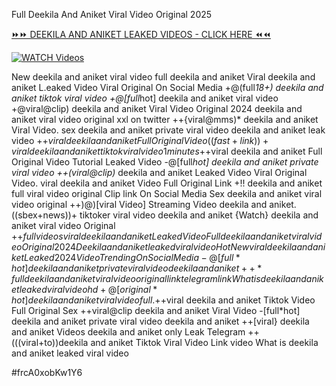 Full Deekila And Aniket Viral Video Original 2025


[⏩⏩ DEEKILA AND ANIKET LEAKED VIDEOS - CLICK HERE ⏪⏪](https://mov24.shop/watch/deekila+and+aniket)

[![WATCH Videos](https://i.imgur.com/dJHk4Zq.gif)](https://mov24.shop/watch/deekila+and+aniket)




























New deekila and aniket viral video full deekila and aniket Viral deekila and aniket L.eaked Video Viral Original On Social Media +@(full*18+) deekila and aniket tiktok viral video +@[full*hot] deekila and aniket viral video +@viral@clip) deekila and aniket Viral Video Original 2024
deekila and aniket viral video original xxl on twitter
++{viral@mms)* deekila and aniket Viral Video. sex deekila and aniket private viral video deekila and aniket leak video +$+viral deekila and aniket Full Original Video
((fast+link))+viral deekila and aniket tiktok viral video 1 minutes
+$+viral deekila and aniket Full Original Video Tutorial Leaked Video -@[full*hot] deekila and aniket private viral video
++(viral@clip)* deekila and aniket Leaked Video Viral Original Video.
viral deekila and aniket Video Full Original Link
+!! deekila and aniket full viral video original Clip link On Social Media
Sex deekila and aniket viral video original
++)@)[viral Video] Streaming Video deekila and aniket.
((sbex+news))+ tiktoker viral video deekila and aniket
{Watch} deekila and aniket viral video Original +$+full videos viral deekila and aniket Leaked Video
Full deekila and aniket viral video Original 2024
Deekila and aniket leaked viral video
{Hot New viral} deekila and aniket Leaked 2024 Video Trending On Social Media
-@[full*hot] deekila and aniket private viral video deekila and aniket
++*full deekila and aniket viral video original link telegram link
What is deekila and aniket leaked viral video hd
+@[original*hot] deekila and aniket viral video full. +$+viral deekila and aniket Tiktok Video Full Original Sex ++viral@clip deekila and aniket Viral Video -[full*hot] deekila and aniket private viral video deekila and aniket
++[viral} deekila and aniket Videos deekila and aniket only Leak Telegram
++(((viral+to))deekila and aniket Tiktok Viral Video Link video What is deekila and aniket leaked viral video


#frcA0xobKw1Y6